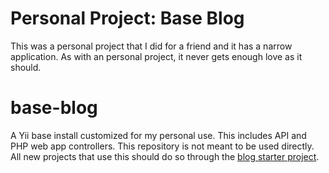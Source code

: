 # Personal Project: Base Blog

This was a personal project that I did for a friend and it has a narrow
application. As with an personal project, it never gets enough love as it should.

# base-blog

A Yii base install customized for my personal use.  This includes 
API and PHP web app controllers.  This repository is not meant to be 
used directly.  All new projects that use this should do so 
through the [blog starter project](https://github.com/NateAtNTS/blog-starter).
